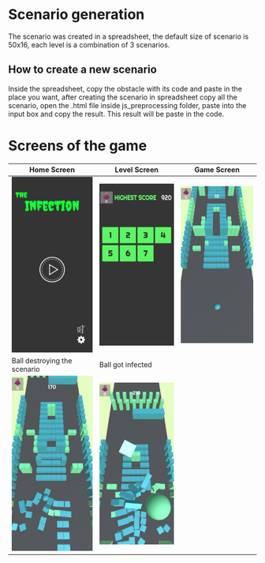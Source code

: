 # Scenario generation
The scenario was created in a spreadsheet, the default size of scenario is 50x16, each level is a combination of 3 scenarios.

## How to create a new scenario
Inside the spreadsheet, copy the obstacle with its code and paste in the place you want, after creating the scenario in spreadsheet copy all the scenario, open the .html file 
inside js_preprocessing folder, paste into the input box and copy the result. This result will be paste in the code.

# Screens of the game

  Home Screen |  Level Screen  |    Game Screen
---|---|---
![alt text](images/screen1.jpeg "Title Text") | ![alt text](images/screen2.jpeg "Title Text") |  ![alt text](images/screen5.jpeg "Title Text")
  Ball destroying the scenario |  Ball got infected  |
![alt text](images/screen4.jpeg "Title Text") | ![alt text](images/screen3.jpeg "Title Text") | 